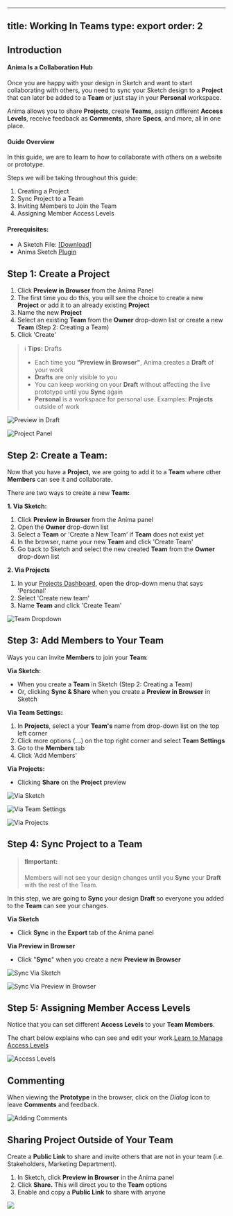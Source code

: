 
---
title: Working In Teams
type: export
order: 2
---

## Introduction

#### Anima Is a Collaboration Hub

Once you are happy with your design in Sketch and want to start collaborating with others, you need to sync your Sketch design to a **Project** that can later be added to a **Team** or just stay in your **Personal** workspace.

Anima allows you to share **Projects**, create **Teams**, assign different **Access Levels**, receive feedback as **Comments**, share **Specs**, and more, all in one place.

#### Guide Overview

In this guide, we are to learn to how to collaborate with others on a website or prototype.
  
Steps we will be taking throughout this guide:

1.  Creating a Project
2.  Sync Project to a Team
3.  Inviting Members to Join the Team
4.  Assigning Member Access Levels

#### Prerequisites:

-   A Sketch File: [[Download]](https://www.dropbox.com/s/r4igfue9t07sseb/Anima-Dashboard-Tutorial.sketch?dl=0)
-   Anima Sketch [Plugin](https://www.animaapp.com/)

## Step 1: Create a Project

1.  Click **Preview in Browser** from the Anima Panel
2.  The first time you do this, you will see the choice to create a new **Project** or add it to an already existing **Project**
3.  Name the new **Project**
4.  Select an existing **Team** from the **Owner** drop-down list or create a new **Team** (Step 2: Creating a Team)
5.  Click 'Create'

> ℹ️ **Tips:** Drafts
> 
> -   Each time you **"Preview in Browser"**, Anima creates a **Draft** of your work
> -   **Drafts** are only visible to you
> -   You can keep working on your **Draft** without affecting the live prototype until you **Sync** again
> -   **Personal** is a workspace for personal use.  Examples: **Projects** outside of work


![Preview in Draft](http://f.cl.ly/items/3C2q381F0p2G1z353a2E/Preview%20in%20Browser.png)

![Project Panel](http://f.cl.ly/items/2g1e1d24020Y2G3i102n/New%20Project.png)

## Step 2: Create a Team:

Now that you have a **Project,** we are going to add it to a **Team** where other **Members** can see it and collaborate.

There are two ways to create a new **Team:**

**1. Via Sketch:**

1.  Click **Preview in Browser** from the Anima panel
2.  Open the **Owner** drop-down list
3.  Select a **Team** or 'Create a New Team' if **Team** does not exist yet
4.  In the browser, name your new **Team** and  click 'Create Team'
5.  Go back to Sketch and select the new created **Team** from the **Owner** drop-down list

**2. Via Projects**

1.  In your [Projects Dashboard](https://projects.animaapp.com), open the drop-down menu that says 'Personal'
2.  Select 'Create new team'
3.  Name **Team** and click 'Create Team'

![Team Dropdown](http://f.cl.ly/items/0L2b083k3P3z0T1h0L44/New%20Team%20via%20Projects.png)

## Step 3: Add Members to Your Team

Ways you can invite **Members** to join your **Team**:

**Via Sketch:**

-   When you create a **Team** in Sketch (Step 2: Creating a Team)
-   Or, clicking **Sync & Share** when you create a **Preview in Browser** in Sketch

**Via Team Settings:**

1.  In **Projects**, select a your **Team's** name  from drop-down list on the top left corner  
2.  Click more options (**...**) on the top right corner and select **Team Settings**
3.  Go to the **Members** tab
4.  Click 'Add Members'

**Via Projects:**

-   Clicking **Share** on the **Project** preview

![Via Sketch](http://f.cl.ly/items/1T2G1T00202p2m2j0J0M/New%20Team%20Via%20Sketch.png)

![Via Team Settings](http://f.cl.ly/items/3z0d1Q2v1F2J1W0P0V3N/New%20Team%20Via%20Settings.png)

![Via Projects](http://f.cl.ly/items/212r052V3h3m3P3Q1H2O/New%20Team%20Via%20Draft%20Preview.png)

## Step 4: Sync Project to a Team

>**❗️Important:** 
>
>Members will not see your design changes until you **Sync** your **Draft** with the rest of the Team.

In this step, we are going to **Sync** your design **Draft** so everyone you added to the **Team** can see your changes.

**Via Sketch**

-   Click **Sync** in the **Export** tab of the Anima panel

**Via Preview in Browser**

-   Click "**Sync**"  when you create a new **Preview in Browser**

![Sync Via Sketch](http://f.cl.ly/items/2E1a1k3v2z2e2b3o000B/Specs%20Sync.png)

![Sync Via Preview in Browser](http://f.cl.ly/items/2P0i240R321G1N2c0R3f/Sync%20Via%20Draft%20Preview.png)

## Step 5: Assigning Member Access Levels

Notice that you can set different **Access Levels** to your **Team Members**.

The chart below explains who can see and edit your work.[Learn to Manage Access Levels](https://docs.animaapp.com/v3/export/manage-access.html)

![Access Levels](http://f.cl.ly/items/0i3O0L1X0e433d0k1p2c/Access%20Levels%20Chart2x.png)


## Commenting

  When viewing the **Prototype** in the browser, click on the _Dialog_ Icon to leave **Comments** and feedback.

![Adding Comments](https://downloads.intercomcdn.com/i/o/97106839/e25a24e000b60816ef40c779/Comment.gif)

## Sharing Project  Outside of Your Team

Create a **Public Link** to share and invite others that are not in your team (i.e. Stakeholders, Marketing Department).

1.  In Sketch, click **Preview in Browser** in the Anima panel
2.  Click **Share.** This will direct you to the **Team** options
3.  Enable and copy a **Public Link** to share with anyone

![](https://downloads.intercomcdn.com/i/o/97110805/c9d6739a33a2066b3ad01063/Public+link.gif)
